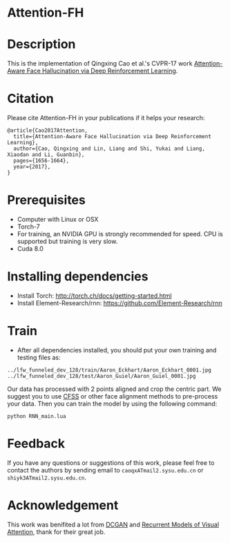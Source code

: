 
# Attention-FH

# Description
This is the implementation of Qingxing Cao et al.'s CVPR-17 work [Attention-Aware Face Hallucination via Deep Reinforcement Learning](https://arxiv.org/abs/1708.03132). 

# Citation
Please cite Attention-FH in your publications if it helps your research:
```
@article{Cao2017Attention,
  title={Attention-Aware Face Hallucination via Deep Reinforcement Learning},
  author={Cao, Qingxing and Lin, Liang and Shi, Yukai and Liang, Xiaodan and Li, Guanbin},
  pages={1656-1664},
  year={2017},
}

```

# Prerequisites
- Computer with Linux or OSX
- Torch-7
- For training, an NVIDIA GPU is strongly recommended for speed. CPU is supported but training is very slow.
- Cuda 8.0

# Installing dependencies
- Install Torch:  http://torch.ch/docs/getting-started.html
- Install Element-Research/rnn: https://github.com/Element-Research/rnn

# Train
- After all dependencies installed, you should put your own training and testing files as:
```
../lfw_funneled_dev_128/train/Aaron_Eckhart/Aaron_Eckhart_0001.jpg
../lfw_funneled_dev_128/test/Aaron_Guiel/Aaron_Guiel_0001.jpg

```

Our data has processed with 2 points aligned and crop the centric part. We suggest you to use [CFSS](https://github.com/zhusz/CVPR15-CFSS) or other face alignment methods to pre-process your data. Then you can train the model by using the following command:
```
python RNN_main.lua
```

# Feedback
If you have any questions or suggestions of this work, please feel free to contact the authors by sending email to `caoqxATmail2.sysu.edu.cn` or `shiyk3ATmail2.sysu.edu.cn`.

# Acknowledgement
This work was benifited a lot from [DCGAN](https://github.com/soumith/dcgan.torch) and [Recurrent Models of Visual Attention](http://papers.nips.cc/paper/5542-recurrent-models-of-visual-attention.pdf), thank for their great job.

